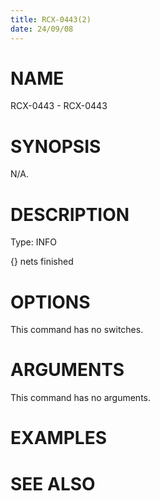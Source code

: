 ```yaml
---
title: RCX-0443(2)
date: 24/09/08
---
```


# NAME

RCX-0443 - RCX-0443

# SYNOPSIS

N/A.

# DESCRIPTION

Type: INFO

{} nets finished

# OPTIONS

This command has no switches.

# ARGUMENTS

This command has no arguments.

# EXAMPLES

# SEE ALSO
